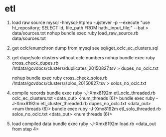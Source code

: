 # etl

1. load raw source
  mysql -hmysql-htprep -ujstever -p<pwd> --execute "use ht_repository; SELECT id, file_path FROM hathi_input_file;" --bat > data/sources.txt
  nohup bundle exec ruby load_raw_source.rb data/sources.txt

2. get oclc/enumchron dump from mysql
  see sql/get_oclc_ec_clusters.sql

3. get dupe/solo clusters without oclc numbers 
    nohup bundle exec ruby cross_check_dupes.rb /htdata/govdocs/clusters/duplicates_20150827.tsv > dupes_no_oclc.txt

    nohup bundle exec ruby cross_check_solos.rb /htdata/govdocs/clusters/solos_20150827.tsv > solos_no_oclc.txt

4. compile records 
  bundle exec ruby -J-Xmx8192m etl_oclc_threaded.rb oclc_ec_clusters.txt <data_out> <num_threads (6)>
  bundle exec ruby -J-Xmx8192m etl_cluster_threaded.rb dupes_no_oclc.txt <data_out> <num threads (6)>
  bundle exec ruby -J-Xmx8192m etl_solo_threaded.rb solos_no_oclc.txt <data_out> <num threads (6)>

5. load compiled data
  bundle exec ruby -J-Xmx8192m load.rb <data_out from step 4>

